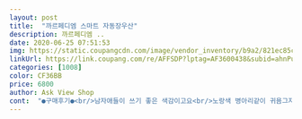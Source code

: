 ```yaml
---
layout: post 
title:  "까르페디엠 스마트 자동장우산" 
description: 까르페디엠 ..
date: 2020-06-25 07:51:53 
img: https://static.coupangcdn.com/image/vendor_inventory/b9a2/821ec85c02cbd02b41d6a880deb28433ff9337cbb04ec507d01389b3995d.jpg 
linkUrl: https://link.coupang.com/re/AFFSDP?lptag=AF3600438&subid=ahnPublicAsk&pageKey=264169311&itemId=835686524&vendorItemId=5100594153&traceid=V0-113-ebed0a1f9b0e29b7 
categories: [1008] 
color: CF36BB 
price: 6800 
author: Ask View Shop 
cont:  "●구매후기●<br/>남자애들이 쓰기 좋은 색감이고요<br/>노랑색 병아리같이 귀욤그자체네용 완전 쨍한 노랑아니여서 더 좋은거같아욤 크기는 크진 않지만 적당하고 가격이 넘 저렴한거에 비해서는 튼튼하네요 다만 우산살이 검정색이라 은색?얼굴비치는 우산살 재질보다 색상이 좀 대비되긴하지만 때안타고 좋을거같아요ㅋㅋ  장마온다길래 구입했는데 비가 안와서 당분간 못쓰겠지만 뭐 잘 버틸거같네용 많이파세여<br/>상태는 불량없이 왔어요<br/>이상품 매해마다 쓰는데 내년에도 구입하려고요.<br/><br/>튼튼하고 견고해요! 보라색이 분위기내기 ! 비오는 날 <br/>" 
---
```

